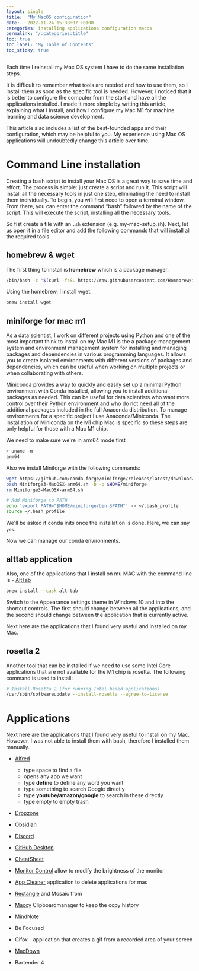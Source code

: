 ```yaml
---
layout: single
title:  "My MacOS configuration"
date:   2022-11-24 15:38:07 +0100
categories: installing applications configuration macos
permalink: "/:categories:title"
toc: true
toc_label: "My Table of Contents"
toc_sticky: true
---
```


Each time I reinstall my Mac OS system I have to do the same installation steps.

It is difficult to remember what tools are needed and how to use them, so I install them as soon as the specific tool is needed. However, I noticed that it is better to configure the computer from the start and have all the applications installed. I made it more simple by writing this article, explaining what I install, and how I configure my Mac M1 for machine learning and data science development.

This article also includes a list of the best-founded apps and their configuration, which may be helpful to you. My experience using Mac OS applications will undoubtedly change this article over time.

# Command Line installation

Creating a bash script to install your Mac OS is a great way to save time and effort. The process is simple: just create a script and run it. This script will install all the necessary tools in just one step, eliminating the need to install them individually. To begin, you will first need to open a terminal window. From there, you can enter the command “bash” followed by the name of the script. This will execute the script, installing all the necessary tools.

So fist create a file with an `.sh` extension (e.g. my-mac-setup.sh). Next, let us open it in a file editor and add the following commands that will install all the required tools.

## homebrew & wget

The first thing to install is **homebrew** which is a package manager.

```bash
/bin/bash -c "$(curl -fsSL https://raw.githubusercontent.com/Homebrew/install/HEAD/install.sh)"
```


Using the homebrew, I install wget.
```bash
brew install wget
```
## miniforge for mac m1
As a data scientist, I work on different projects using Python and one of the most important think to install on my Mac M1 is the a package management system and environment management system for installing and managing packages and dependencies in various programming languages. It allows you to create isolated environments with different versions of packages and dependencies, which can be useful when working on multiple projects or when collaborating with others.

Miniconda provides a way to quickly and easily set up a minimal Python environment with Conda installed, allowing you to install additional packages as needed. This can be useful for data scientists who want more control over their Python environment and who do not need all of the additional packages included in the full Anaconda distribution. To manage environments for a specific project I use Anaconda/Miniconda. The installation of Miniconda on the M1 chip Mac is specific so these steps are only helpful for those with a Mac M1 chip.

We need to make sure we're in arm64 mode first
```bash
> uname -m  
arm64
```

Also we install Miniforge with the following commands:
```bash
wget https://github.com/conda-forge/miniforge/releases/latest/download/Miniforge3-MacOSX-arm64.sh
bash Miniforge3-MacOSX-arm64.sh -b -p $HOME/miniforge
rm Miniforge3-MacOSX-arm64.sh

# Add Miniforge to PATH
echo 'export PATH="$HOME/miniforge/bin:$PATH"' >> ~/.bash_profile
source ~/.bash_profile
```

We'll be asked if conda inits once the installation is done. Here, we can say `yes`.


Now we can manage our conda environments.

## alttab application
Also, one of the applications that I install on mu MAC with the command line is - [AltTab](https://alt-tab-macos.netlify.app/)

```bash
brew install --cask alt-tab
```
Switch to the Appearance settings theme in Windows 10 and into the shortcut controls. The first should change between all the applications, and the second should change between the application that is currently active.

Next here are the applications that I found very useful and installed on my Mac.

## rosetta 2
Another tool that can be installed if we need to use some Intel Core applications that are not available for the M1 chip is rosetta. The following command is used to install:

```bash
# Install Rosetta 2 (for running Intel-based applications)
/usr/sbin/softwareupdate --install-rosetta --agree-to-license
```

# Applications
Next here are the applications that I found very useful to install on my Mac. However, I was not able to install them with bash, therefore I installed them manually.

- [Alfred](https://www.alfredapp.com/)
  - type space to find a file
  - opens any app we want
  - type **define** to define any word you want
  - type something to search Google directly
  - type **youtube/amazon/google** to search in these directly
  - type empty to empty trash

- [Dropzone](https://apps.apple.com/fr/app/dropzone-4/id1485052491?mt=12)

- [Obsidian](https://obsidian.md/)

- [Discord](https://discord.com/download)

- [GitHub Desktop](https://desktop.github.com/)
  
- [CheatSheet](https://www.mediaatelier.com/CheatSheet/)
 
- [Monitor Control](https://github.com/MonitorControl/MonitorControl) allow to modify the brightness of the monitor

-  [App Cleaner](https://freemacsoft.net/appcleaner/) application to delete applications for mac

-  [Rectangle](https://rectangleapp.com) and Mosaic from

-  [Maccy](https://maccy.app) Clipboardmanager to keep the copy history

-  MindNote

-  Be Focused

-  Gifox - application that creates a gif from a recorded area of your screen

-  [MacDown](https://macdown.uranusjr.com)

-  Bartender 4